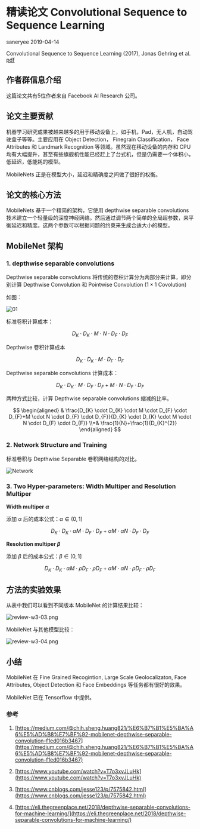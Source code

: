 # 精读论文 Convolutional Sequence to Sequence Learning

saneryee 2019-04-14

Convolutional Sequence to Sequence Learning (2017), Jonas Gehring et al. [pdf](https://arxiv.org/pdf/1705.03122.pdf)


## 作者群信息介绍

这篇论文共有5位作者来自 Facebook AI Research 公司。

## 论文主要贡献

机器学习研究成果被越来越多的用于移动设备上，如手机，Pad，无人机，自动驾驶盒子等等。主要应用在 Object Detection， Finegrain Classification， Face Attributes 和 Landmark Recognition 等领域。虽然现在移动设备的内存和 CPU 均有大幅提升，甚至有些旗舰机性能已经赶上了台式机，但是仍需要一个体积小，低延迟，低能耗的模型。

MobileNets 正是在模型大小，延迟和精确度之间做了很好的权衡。

## 论文的核心方法

MobileNets 基于一个精简的架构，它使用 depthwise separable convolutions 技术建立一个轻量级的深度神经网络。然后通过调节两个简单的全局超参数，来平衡延迟和精度。这两个参数可以根据问题的约束来生成合适大小的模型。

## MobileNet 架构

### 1. depthwise separable convolutions

Depthwise separable convolutions 将传统的卷积计算分为两部分来计算，即分别计算 Depthwise Convolution 和 Pointwise Convolution ($1 \times 1$ Covolution)

如图：

![01](data/review-w3-01.png)

标准卷积计算成本：

$$
D_{K} \cdot D_{K} \cdot M \cdot N \cdot D_{F} \cdot D_{F}
$$

Depthwise 卷积计算成本

$$
D_{K} \cdot D_{K} \cdot M \cdot D_{F} \cdot D_{F}
$$

Depthwise separable convolutions 计算成本：

$$
D_{K} \cdot D_{K} \cdot M \cdot D_{F} \cdot D_{F}+M \cdot N \cdot D_{F} \cdot D_{F}
$$

两种方式比较，计算 Depthwise separable convolutions 缩减的比率。

$$
\begin{aligned} & \frac{D_{K} \cdot D_{K} \cdot M \cdot D_{F} \cdot D_{F}+M \cdot N \cdot D_{F} \cdot D_{F}}{D_{K} \cdot D_{K} \cdot M \cdot N \cdot D_{F} \cdot D_{F}} \\=& \frac{1}{N}+\frac{1}{D_{K}^{2}} \end{aligned}
$$

### 2. Network Structure and Training

标准卷积与 Depthwise Separable 卷积网络结构的对比。

![Network](data/review-w3-02.png)

### 3. Two Hyper-parameters: Width Multiper and Resolution Multiper

**Width multiper $\alpha$**

添加 $\alpha$ 后的成本公式：$\alpha \in(0,1]$

$$
D_{K} \cdot D_{K} \cdot \alpha M \cdot D_{F} \cdot D_{F}+\alpha M \cdot \alpha N \cdot D_{F} \cdot D_{F}
$$

**Resolution multiper $\beta$**

添加 $\beta$ 后的成本公式：$\beta \in(0,1]$

$$
D_{K} \cdot D_{K} \cdot \alpha M \cdot \rho D_{F} \cdot \rho D_{F}+\alpha M \cdot \alpha N \cdot \rho D_{F} \cdot \rho D_{F}
$$

## 方法的实验效果

从表中我们可以看到不同版本 MobileNet 的计算结果比较：

![review-w3-03.png](data/review-w3-03.png)

MobileNet 与其他模型比较：

![review-w3-04.png](data/review-w3-04.png)

## 小结

MobileNet 在 Fine Grained Recogintion, Large Scale Geolocalizaton, Face Attributes, Object Detection 和 Face Embeddings 等任务都有很好的效果。

MobileNet 已在 Tensorflow 中提供。

### 参考

1. [https://medium.com/@chih.sheng.huang821/%E6%B7%B1%E5%BA%A6%E5%AD%B8%E7%BF%92-mobilenet-depthwise-separable-convolution-f1ed016b3467](https://medium.com/@chih.sheng.huang821/%E6%B7%B1%E5%BA%A6%E5%AD%B8%E7%BF%92-mobilenet-depthwise-separable-convolution-f1ed016b3467)

2. [https://www.youtube.com/watch?v=T7o3xvJLuHk](https://www.youtube.com/watch?v=T7o3xvJLuHk)

3. [https://www.cnblogs.com/jesse123/p/7575842.html](https://www.cnblogs.com/jesse123/p/7575842.html)

4. [https://eli.thegreenplace.net/2018/depthwise-separable-convolutions-for-machine-learning/](https://eli.thegreenplace.net/2018/depthwise-separable-convolutions-for-machine-learning/)